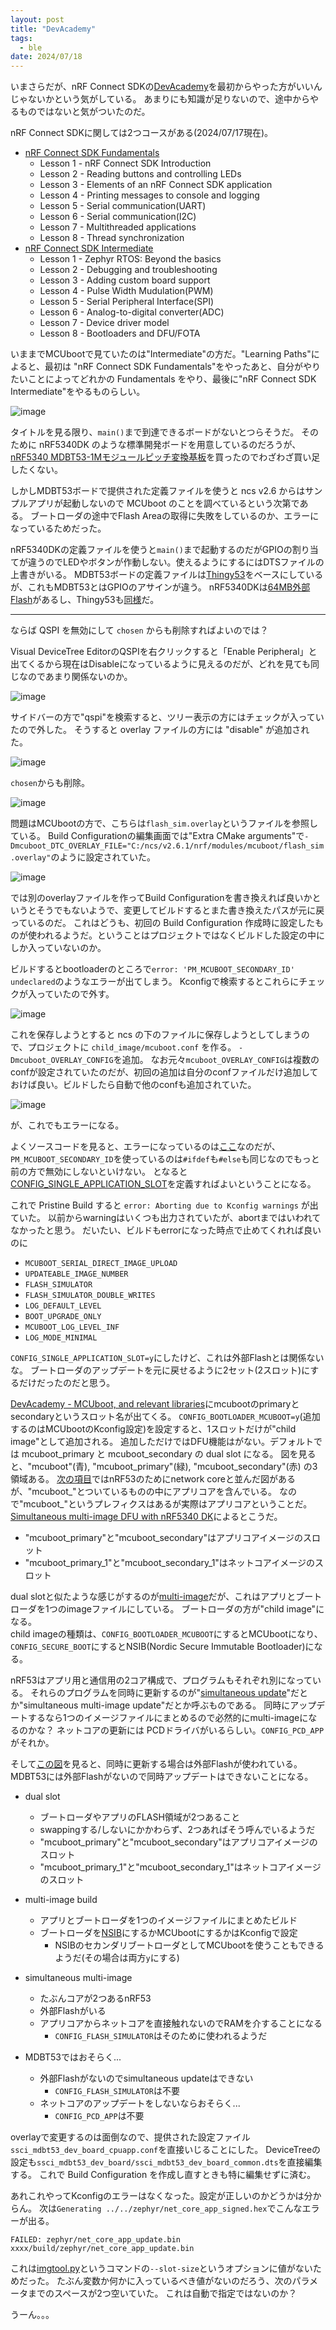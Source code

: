 ```yaml
---
layout: post
title: "DevAcademy"
tags:
  - ble
date: 2024/07/18
---
```


いまさらだが、nRF Connect SDKの[DevAcademy](https://academy.nordicsemi.com/)を最初からやった方がいいんじゃないかという気がしている。
あまりにも知識が足りないので、途中からやるものではないと気がついたのだ。

nRF Connect SDKに関しては2つコースがある(2024/07/17現在)。

* [nRF Connect SDK Fundamentals](https://academy.nordicsemi.com/courses/nrf-connect-sdk-fundamentals/)
  * Lesson 1 - nRF Connect SDK Introduction
  * Lesson 2 - Reading buttons and controlling LEDs
  * Lesson 3 - Elements of an nRF Connect SDK application
  * Lesson 4 - Printing messages to console and logging
  * Lesson 5 - Serial communication(UART)
  * Lesson 6 - Serial communication(I2C)
  * Lesson 7 - Multithreaded applications
  * Lesson 8 - Thread synchronization
* [nRF Connect SDK Intermediate](https://academy.nordicsemi.com/courses/nrf-connect-sdk-intermediate/)
  * Lesson 1 - Zephyr RTOS: Beyond the basics
  * Lesson 2 - Debugging and troubleshooting
  * Lesson 3 - Adding custom board support
  * Lesson 4 - Pulse Width Mudulation(PWM)
  * Lesson 5 - Serial Peripheral Interface(SPI)
  * Lesson 6 - Analog-to-digital converter(ADC)
  * Lesson 7 - Device driver model
  * Lesson 8 - Bootloaders and DFU/FOTA

いままでMCUbootで見ていたのは"Intermediate"の方だ。"Learning Paths"によると、最初は "nRF Connect SDK Fundamentals"をやったあと、自分がやりたいことによってどれかの Fundamentals をやり、最後に"nRF Connect SDK Intermediate"をやるものらしい。

![image](20240718a-1.png)

タイトルを見る限り、`main()`まで到達できるボードがないとつらそうだ。
そのために nRF5340DK のような標準開発ボードを用意しているのだろうが、[nRF5340 MDBT53-1Mモジュールピッチ変換基板](https://www.switch-science.com/products/8658)を買ったのでわざわざ買い足したくない。

しかしMDBT53ボードで提供された定義ファイルを使うと ncs v2.6 からはサンプルアプリが起動しないので MCUboot のことを調べているという次第である。
ブートローダの途中でFlash Areaの取得に失敗をしているのか、エラーになっているためだった。

nRF5340DKの定義ファイルを使うと`main()`まで起動するのだがGPIOの割り当てが違うのでLEDやボタンが作動しない。使えるようにするにはDTSファイルの上書きがいる。
MDBT53ボードの定義ファイルは[Thingy53](https://www.nordicsemi.com/Products/Development-hardware/Nordic-Thingy-53)をベースにしているが、これもMDBT53とはGPIOのアサインが違う。
nRF5340DKは[64MB外部Flash](https://docs.nordicsemi.com/bundle/ug_nrf5340_dk/page/UG/dk/hw_external_memory.html)があるし、Thingy53も[同様](https://docs.nordicsemi.com/bundle/ug_thingy53/page/UG/thingy53/hw_description/external_memory.html)だ。

----

ならば QSPI を無効にして `chosen` からも削除すればよいのでは？

Visual DeviceTree EditorのQSPIを右クリックすると「Enable Peripheral」と出てくるから現在はDisableになっているように見えるのだが、どれを見ても同じなのであまり関係ないのか。

![image](20240718a-2.png)

サイドバーの方で"qspi"を検索すると、ツリー表示の方にはチェックが入っていたので外した。
そうすると overlay ファイルの方には "disable" が追加された。

![image](20240718a-3.png)

`chosen`からも削除。

![image](20240718a-4.png)

問題はMCUbootの方で、こちらは`flash_sim.overlay`というファイルを参照している。
Build Configurationの編集画面では"Extra CMake arguments"で`-Dmcuboot_DTC_OVERLAY_FILE="C:/ncs/v2.6.1/nrf/modules/mcuboot/flash_sim.overlay"`のように設定されていた。

![image](20240718a-5.png)

では別のoverlayファイルを作ってBuild Configurationを書き換えれば良いかというとそうでもないようで、変更してビルドするとまた書き換えたパスが元に戻っているのだ。
これはどうも、初回の Build Configuration 作成時に設定したものが使われるようだ。ということはプロジェクトではなくビルドした設定の中にしか入っていないのか。

ビルドするとbootloaderのところで`error: 'PM_MCUBOOT_SECONDARY_ID' undeclared`のようなエラーが出てしまう。
Kconfigで検索するとこれらにチェックが入っていたので外す。

![image](20240718a-6.png)

これを保存しようとすると ncs の下のファイルに保存しようとしてしまうので、プロジェクトに `child_image/mcuboot.conf` を作る。
`-Dmcuboot_OVERLAY_CONFIG`を追加。
なお元々`mcuboot_OVERLAY_CONFIG`は複数のconfが設定されていたのだが、初回の追加は自分のconfファイルだけ追加しておけば良い。ビルドしたら自動で他のconfも追加されていた。

![image](20240718a-7.png)

が、これでもエラーになる。

よくソースコードを見ると、エラーになっているのは[ここ](https://github.com/nrfconnect/sdk-mcuboot/blob/v2.0.99-ncs1/boot/zephyr/include/sysflash/pm_sysflash.h#L47)なのだが、`PM_MCUBOOT_SECONDARY_ID`を使っているのは`#ifdef`も`#else`も同じなのでもっと前の方で無効にしないといけない。
となると[CONFIG_SINGLE_APPLICATION_SLOT](https://github.com/nrfconnect/sdk-mcuboot/blob/v2.0.99-ncs1/boot/zephyr/include/sysflash/pm_sysflash.h#L16C9-L16C39)を定義すればよいということになる。

これで Pristine Build すると `error: Aborting due to Kconfig warnings` が出ていた。
以前からwarningはいくつも出力されていたが、abortまではいわれてなかったと思う。
だいたい、ビルドもerrorになった時点で止めてくれれば良いのに

* `MCUBOOT_SERIAL_DIRECT_IMAGE_UPLOAD`
* `UPDATEABLE_IMAGE_NUMBER`
* `FLASH_SIMULATOR`
* `FLASH_SIMULATOR_DOUBLE_WRITES`
* `LOG_DEFAULT_LEVEL`
* `BOOT_UPGRADE_ONLY`
* `MCUBOOT_LOG_LEVEL_INF`
* `LOG_MODE_MINIMAL`

`CONFIG_SINGLE_APPLICATION_SLOT=y`にしたけど、これは外部Flashとは関係ないな。
ブートローダのアップデートを元に戻せるように2セット(2スロット)にするだけだったのだと思う。

[DevAcademy - MCUboot, and relevant libraries](https://academy.nordicsemi.com/courses/nrf-connect-sdk-intermediate/lessons/lesson-8-bootloaders-and-dfu-fota/topic/mcuboot-mcumgr-and-dfu-target/)にmcubootのprimaryとsecondaryというスロット名が出てくる。
`CONFIG_BOOTLOADER_MCUBOOT=y`(追加するのはMCUbootのKconfig設定)を設定すると、1スロットだけが"child image"として追加される。
追加しただけではDFU機能はがない。デフォルトでは mcuboot_primary と mcuboot_secondary の dual slot になる。
図を見ると、"mcuboot"(青), "mcuboot_primary"(緑), "mcuboot_secondary"(赤) の3領域ある。
[次の項目](https://academy.nordicsemi.com/courses/nrf-connect-sdk-intermediate/lessons/lesson-8-bootloaders-and-dfu-fota/topic/dfu-for-the-nrf5340/)ではnRF53のためにnetwork coreと並んだ図があるが、"mcuboot_"とついているものの中にアプリコアを含んでいる。
なので"mcuboot_"というプレフィクスはあるが実際はアプリコアということだ。
[Simultaneous multi-image DFU with nRF5340 DK](https://docs.nordicsemi.com/bundle/ncs-latest/page/nrf/device_guides/nrf53/simultaneous_multi_image_dfu_nrf5340.html)によるとこうだ。

* "mcuboot_primary"と"mcuboot_secondary"はアプリコアイメージのスロット
* "mcuboot_primary_1"と"mcuboot_secondary_1"はネットコアイメージのスロット

dual slotと似たような感じがするのが[multi-image](https://academy.nordicsemi.com/courses/nrf-connect-sdk-intermediate/lessons/lesson-8-bootloaders-and-dfu-fota/topic/multi-image-builds-and-the-partition-manager/)だが、これはアプリとブートローダを1つのimageファイルにしている。
ブートローダの方が"child image"になる。  
child imageの種類は、`CONFIG_BOOTLOADER_MCUBOOT`にするとMCUbootになり、`CONFIG_SECURE_BOOT`にするとNSIB(Nordic Secure Immutable Bootloader)になる。

nRF53はアプリ用と通信用の2コア構成で、プログラムもそれぞれ別になっている。
それらのプログラムを同時に更新するのが"[simultaneous update](https://academy.nordicsemi.com/courses/nrf-connect-sdk-intermediate/lessons/lesson-8-bootloaders-and-dfu-fota/topic/dfu-for-the-nrf5340/)"だとか"simultaneous multi-image update"だとか呼ぶものである。
同時にアップデートするなら1つのイメージファイルにまとめるので必然的にmulti-imageになるのかな？
ネットコアの更新には PCDドライバがいるらしい。`CONFIG_PCD_APP`がそれか。

そして[この図](https://academy.nordicsemi.com/wp-content/uploads/2024/04/nrf53_update_both_cores_v2-1536x532.png)を見ると、同時に更新する場合は外部Flashが使われている。
MDBT53には外部Flashがないので同時アップデートはできないことになる。


* dual slot
  * ブートローダやアプリのFLASH領域が2つあること
  * swappingする/しないにかかわらず、2つあればそう呼んでいるようだ
  * "mcuboot_primary"と"mcuboot_secondary"はアプリコアイメージのスロット
  * "mcuboot_primary_1"と"mcuboot_secondary_1"はネットコアイメージのスロット
* multi-image build
  * アプリとブートローダを1つのイメージファイルにまとめたビルド
  * ブートローダを[NSIB](https://docs.nordicsemi.com/bundle/ncs-latest/page/nrf/samples/bootloader/README.html)にするかMCUbootにするかはKconfigで設定
    * NSIBのセカンダリブートローダとしてMCUbootを使うこともできるようだ(その場合は両方`y`にする)
* simultaneous multi-image
  * たぶんコアが2つあるnRF53
  * 外部Flashがいる
  * アプリコアからネットコアを直接触れないのでRAMを介することになる
    * `CONFIG_FLASH_SIMULATOR`はそのために使われるようだ

* MDBT53ではおそらく...
  * 外部Flashがないのでsimultaneous updateはできない
    * `CONFIG_FLASH_SIMULATOR`は不要
  * ネットコアのアップデートをしないならおそらく...
    * `CONFIG_PCD_APP`は不要

overlayで変更するのは面倒なので、提供された設定ファイル`ssci_mdbt53_dev_board_cpuapp.conf`を直接いじることにした。
DeviceTreeの設定も`ssci_mdbt53_dev_board/ssci_mdbt53_dev_board_common.dts`を直接編集する。
これで Build Configuration を作成し直すときも特に編集せずに済む。

あれこれやってKconfigのエラーはなくなった。設定が正しいのかどうかは分からん。
次は`Generating ../../zephyr/net_core_app_signed.hex`でこんなエラーが出る。

`FAILED: zephyr/net_core_app_update.bin xxxx/build/zephyr/net_core_app_update.bin`

これは[imgtool.py](https://docs.nordicsemi.com/bundle/ncs-latest/page/mcuboot/imgtool.html)というコマンドの`--slot-size`というオプションに値がないためだった。
たぶん変数か何かに入っているべき値がないのだろう、次のパラメータまでのスペースが2つ空いていた。
これは自動で指定ではないのか？

うーん。。。
